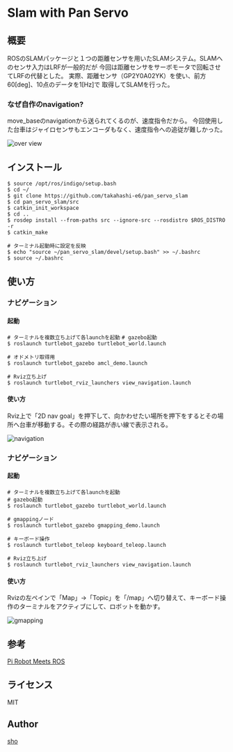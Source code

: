 Slam with Pan Servo
====

## 概要
ROSのSLAMパッケージと１つの距離センサを用いたSLAMシステム。SLAMへのセンサ入力はLRFが一般的だが
今回は距離センサをサーボモータで回転させてLRFの代替とした。
実際、距離センサ（GP2Y0A02YK）を使い、前方60[deg]、10点のデータを1[Hz]で
取得してSLAMを行った。

### なぜ自作のnavigation?
move_baseのnavigationから送られてくるのが、速度指令だから。
今回使用した台車はジャイロセンサもエンコーダもなく、速度指令への追従が難しかった。

![over view](https://github.com/takahashi-e6/pan_servo_slam/blob/master/pict/overview.png "image")

## インストール

`$ source /opt/ros/indigo/setup.bash`  
`$ cd ~/`   
`$ git clone https://github.com/takahashi-e6/pan_servo_slam`  
`$ cd pan_servo_slam/src`  
`$ catkin_init_workspace`  
`$ cd ..`  
`$ rosdep install --from-paths src --ignore-src --rosdistro $ROS_DISTRO -r`  
`$ catkin_make`  

`# ターミナル起動時に設定を反映`  
`$ echo "source ~/pan_servo_slam/devel/setup.bash" >> ~/.bashrc`  
`$ source ~/.bashrc`  

## 使い方

### ナビゲーション

#### 起動

`# ターミナルを複数立ち上げて各launchを起動`
`# gazebo起動`  
`$ roslaunch turtlebot_gazebo turtlebot_world.launch`

`# オドメトリ取得用`  
`$ roslaunch turtlebot_gazebo amcl_demo.launch`

`# Rviz立ち上げ`  
`$ roslaunch turtlebot_rviz_launchers view_navigation.launch`

#### 使い方
Rviz上で「2D nav goal」を押下して、向かわせたい場所を押下をするとその場所へ台車が移動する。その際の経路が赤い線で表示される。

![navigation](https://github.com/takahashi-e6/pan_servo_slam/blob/master/pict/navigation.jpg "navigation")

### ナビゲーション
#### 起動

`# ターミナルを複数立ち上げて各launchを起動`  
`# gazebo起動`  
`$ roslaunch turtlebot_gazebo turtlebot_world.launch`  

`# gmappingノード`  
`$ roslaunch turtlebot_gazebo gmapping_demo.launch`  

`# キーボード操作`  
`$ roslaunch turtlebot_teleop keyboard_teleop.launch`  

`# Rviz立ち上げ`  
`$ roslaunch turtlebot_rviz_launchers view_navigation.launch`  

#### 使い方
Rvizの左ペインで「Map」→「Topic」を「/map」へ切り替えて、キーボード操作のターミナルをアクティブにして、ロボットを動かす。

![gmapping](https://github.com/takahashi-e6/pan_servo_slam/blob/master/pict/gmapping.png "gmapping")

## 参考
[Pi Robot Meets ROS](http://www.pirobot.org/blog/0014/)

## ライセンス

MIT

## Author

[sho](https://github.com/takahashi-e6)
